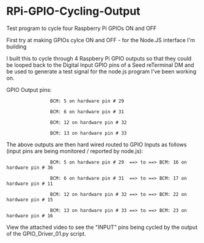 # RPi-GPIO-Cycling-Output
 Test program to cycle four Raspberry Pi GPIOs ON and OFF

  

  First try at making GPIOs cylce ON and OFF - for the Node.JS interface I'm building

  I built this to cycle through 4 Raspbery Pi GPIO outputs so that they 
  could be looped back to the Digital Input GPIO pins of a Seed reTerminal DM
  and be used to generate a test signal for the node.js program I've been
  working on.

  GPIO Output pins: 
  
                    BCM: 5 on hardware pin # 29
  
                    BCM: 6 on hardware pin # 31
                    
                    BCM: 12 on hardware pin # 32
                    
                    BCM: 13 on hardware pin # 33

  The above outputs are then hard wired routed to GPIO Inputs as follows (input pins are being monitored / reported by node.js):                  

                    BCM: 5 on hardware pin # 29  ==> to ==> BCM: 16 on hardware pin # 36
  
                    BCM: 6 on hardware pin # 31  ==> to ==> BCM: 17 on hardware pin # 11
  
                    BCM: 12 on hardware pin # 32 ==> to ==> BCM: 22 on hardware pin # 15
  
                    BCM: 13 on hardware pin # 33 ==> to ==> BCM: 23 on hardware pin # 16


  View the attached video to see the "INPUT" pins being cycled by the output of the 
  GPIO_Driver_01.py script.


